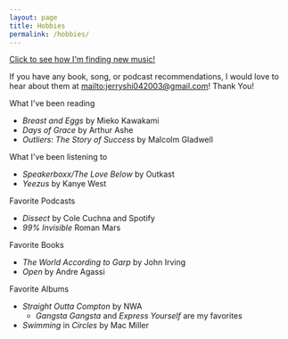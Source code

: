 ```yaml
---
layout: page
title: Hobbies
permalink: /hobbies/
---
```

[Click to see how I'm finding new music!](https://jerryhshi.com/hobbies/music/)

If you have any book, song, or podcast recommendations, I would love to hear about them at <mailto:jerryshi042003@gmail.com>! Thank You!

What I've been reading
- *Breast and Eggs* by Mieko Kawakami
- *Days of Grace* by Arthur Ashe
- *Outliers: The Story of Success* by Malcolm Gladwell

What I've been listening to
- *Speakerboxx/The Love Below* by Outkast
- *Yeezus* by Kanye West

Favorite Podcasts
- *Dissect* by Cole Cuchna and Spotify
- *99% Invisible* Roman Mars

Favorite Books
- *The World According to Garp* by John Irving
- *Open* by Andre Agassi

Favorite Albums
- *Straight Outta Compton* by NWA
    - *Gangsta Gangsta* and *Express Yourself* are my favorites
- *Swimming* in *Circles* by Mac Miller

